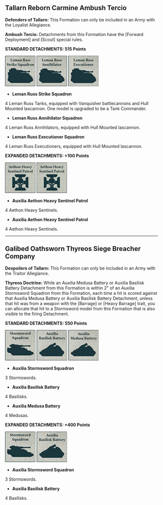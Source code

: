## Tallarn Reborn Carmine Ambush Tercio

**Defenders of Tallarn:** This Formation can only be included in an Army with the Loyalist Allegiance.

**Ambush Tercio:** Detachments from this Formation have the [Forward Deployment] and [Scout] special rules.

**STANDARD DETACHMENTS: 515 Points**

[![](../media/formations_of_legend/leman_russ_strike_squadron.jpg)](../the_solar_auxilia/detachments.md#leman-russ-strike-squadron-175-points) [![](../media/formations_of_legend/leman_russ_annihilator.jpg)](../the_solar_auxilia/detachments.md#leman-russ-annihilator-squadron-175-points) [![](../media/formations_of_legend/leman_russ_executioner.jpg)](../the_solar_auxilia/detachments.md#leman-russ-executioner-squadron-175-points)

* **Leman Russ Strike Squadron**

4 Leman Russ Tanks, equipped with Vanquisher battlecannons and Hull Mounted lascannon. One model is upgraded to be a Tank Commander.

* **Leman Russ Annihilator Squadron**

4 Leman Russ Annihilators, equipped with Hull Mounted lascannon.

* **Leman Russ Executioner Squadron**

4 Leman Russ Executioners, equipped with Hull Mounted lascannon.

**EXPANDED DETACHMENTS: +100 Points**

[![](../media/formations_of_legend/aethon_heavy_sentinel_patrol.jpg)](../the_solar_auxilia/detachments.md#auxilia-aethon-heavy-sentinel-patrol-35-points) [![](../media/formations_of_legend/aethon_heavy_sentinel_patrol.jpg)](../the_solar_auxilia/detachments.md#auxilia-aethon-heavy-sentinel-patrol-35-points)

* **Auxilia Aethon Heavy Sentinel Patrol**

4 Aethon Heavy Sentinels.

* **Auxilia Aethon Heavy Sentinel Patrol**

4 Aethon Heavy Sentinels.

---

## Galibed Oathsworn Thyreos Siege Breacher Company

**Despoilers of Tallarn:** This Formation can only be included in an Army with the Traitor Allegiance.

**Thyreos Doctrine:** While an Auxilia Medusa Battery or Auxilia Basilisk Battery Detachment from this Formation is within 2" of an Auxilia Stormsword Squadron from this Formation, each time a hit is scored against that Auxilia Medusa Battery or Auxilia Basilisk Battery Detachment, unless that hit was from a weapon with the [Barrage] or [Heavy Barrage] trait, you can allocate that hit to a Stormsword model from this Formation that is also visible to the firing Detachment.

**STANDARD DETACHMENTS: 550 Points**

[![](../media/formations_of_legend/stormsword_squadron.jpg)](../the_solar_auxilia/detachments.md#auxilia-stormsword-squadron-100-points) [![](../media/formations_of_legend/auxilia_basilisk_battery.jpg)](../the_solar_auxilia/detachments.md#auxilia-basilisk-battery-140-points) [![](../media/formations_of_legend/auxilia_medusa_battery.jpg)](../the_solar_auxilia/detachments.md#auxilia-medusa-battery-130-points)

* **Auxilia Stormsword Squadron**

3 Stormswords.

* **Auxilia Basilisk Battery**

4 Basilisks.

* **Auxilia Medusa Battery**

4 Medusas.

**EXPANDED DETACHMENTS: +400 Points**

[![](../media/formations_of_legend/stormsword_squadron.jpg)](../the_solar_auxilia/detachments.md#auxilia-stormsword-squadron-100-points) [![](../media/formations_of_legend/auxilia_basilisk_battery.jpg)](../the_solar_auxilia/detachments.md#auxilia-basilisk-battery-140-points)

* **Auxilia Stormsword Squadron**

3 Stormswords.

* **Auxilia Basilisk Battery**

4 Basilisks.
